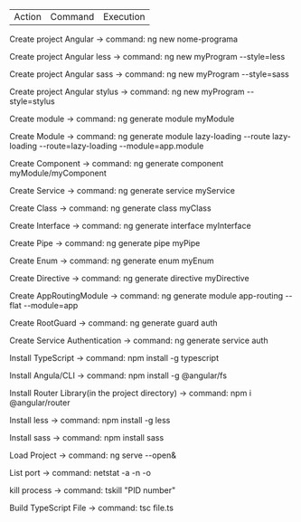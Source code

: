 <!DOCTYPE html>
<html>
<body>
    <div></div>
    <div>
        <table>
            <tr>
                <td>Action</td>
                <td>Command</td>
                <td>Execution</td>
            </tr>
        </table>
        <p>Create project Angular -> command: ng new nome-programa</p>
        <p>Create project Angular less -> command: ng new myProgram --style=less</p>
        <p>Create project Angular sass -> command: ng new myProgram --style=sass</p>
        <p>Create project Angular stylus -> command: ng new myProgram --style=stylus</p>
        <p>Create module -> command: ng generate module myModule</p>
        <p>Create Module -> command: ng generate module lazy-loading --route lazy-loading --route=lazy-loading --module=app.module</p>
        <p>Create Component -> command: ng generate component myModule/myComponent</p>
        <p>Create Service -> command: ng generate service myService</p>
        <p>Create Class -> command: ng generate class myClass</p>
        <p>Create Interface -> command: ng generate interface myInterface</p>
        <p>Create Pipe -> command: ng generate pipe myPipe</p>
        <p>Create Enum -> command: ng generate enum myEnum</p>
        <p>Create Directive -> command: ng generate directive myDirective</p>
        <p>Create AppRoutingModule -> command: ng generate module app-routing --flat --module=app</p>
        <p>Create RootGuard -> command: ng generate guard auth</p>
        <p>Create Service Authentication -> command: ng generate service auth</p>
        <p>Install TypeScript -> command: npm install -g typescript</p>
        <p>Install Angula/CLI -> command: npm install -g @angular/fs</p>
        <p>Install Router Library(in the project directory) -> command: npm i @angular/router</p>
        <p>Install less -> command: npm install -g less</p>
        <p>Install sass -> command: npm install sass</p>
        <p>Load Project -> command: ng serve --open&</p>
        <p>List port -> command: netstat -a -n -o</p>
        <p>kill process -> command: tskill "PID number"</P>
        <p>Build TypeScript File -> command: tsc file.ts</p>
    </div>
<body>
</html>
